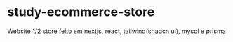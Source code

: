 # study-ecommerce-store
Website 1/2 store feito em nextjs, react, tailwind(shadcn ui), mysql e prisma
